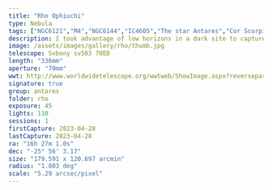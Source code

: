 ```yaml
---
title: "Rho Ophiuchi"
type: Nebula
tags: ["NGC6121","M4","NGC6144","IC4605","The star Antares","Cor Scorpii","Vespertilio","Kalb al Akrab (α Sco)","21 Sco","The star i Sco","22 Sco","The star Alniyat","Alniyat I","Al Niyat (σ Sco)","20 Sco","Florissant Fossil Beds"]
description: I took advantage of low horizons in a dark site to capture this close-up of the elusive Rho Ophiuchi system with bright yellow Antares, purple-bluish Alniya and the M4 and NGC6144 clusters.
image: /assets/images/gallery/rho/thumb.jpg
telescope: Svbony sv503 70ED
length: "336mm"
aperture: "70mm"
wwt: http://www.worldwidetelescope.org/wwtweb/ShowImage.aspx?reverseparity=False&scale=5.289882&name=rho.jpg&imageurl=https://deepskyworkflows.com/assets/images/gallery/rho/rho.jpg&credits=Jeremy+Likness+at+DeepSkyWorkflows.com&creditsUrl=https://deepskyworkflows.com/&ra=246.827965&dec=-26.193496&x=1020.9&y=501.9&rotation=165.06&thumb=https://deepskyworkflows.com/assets/images/gallery/rho/thumb.jpg
signature: true
group: antares
folder: rho
exposure: 45
lights: 110
sessions: 1
firstCapture: 2023-04-28
lastCapture: 2023-04-28
ra: "16h 27m 1.0s"
dec: "-25° 56' 3.17"
size: "179.591 x 120.697 arcmin"
radius: "1.803 deg"
scale: "5.29 arcsec/pixel"
---
```

